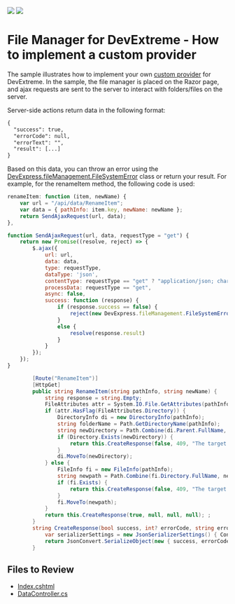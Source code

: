 <!-- default badges list -->
![](https://img.shields.io/endpoint?url=https://codecentral.devexpress.com/api/v1/VersionRange/547236804/22.1.4%2B)
[![](https://img.shields.io/badge/📖_How_to_use_DevExpress_Examples-e9f6fc?style=flat-square)](https://docs.devexpress.com/GeneralInformation/403183)
<!-- default badges end -->
# File Manager for DevExtreme - How to implement a custom provider

The sample illustrates how to implement your own [custom provider](https://js.devexpress.com/Documentation/ApiReference/UI_Components/dxFileManager/File_System_Providers/Custom/) for DevExtreme. In the sample, the file manager is placed on the Razor page, and ajax requests are sent to the server to interact with folders/files on the server.

Server-side actions return data in the following format:

```xml
{
  "success": true,
  "errorCode": null,
  "errorText": "",
  "result": [...]
}
```

Based on this data, you can throw an error using the [DevExpress.fileManagement.FileSystemError](https://js.devexpress.com/Documentation/ApiReference/Common/Object_Structures/FileSystemError/) class or return your result. For example, for the renameItem method, the following code is used:

```js
renameItem: function (item, newName) {
    var url = "/api/data/RenameItem";
    var data = { pathInfo: item.key, newName: newName };
    return SendAjaxRequest(url, data);
},

function SendAjaxRequest(url, data, requestType = "get") {
    return new Promise((resolve, reject) => {
        $.ajax({
            url: url,
            data: data,
            type: requestType,
            dataType: 'json',
            contentType: requestType == "get" ? "application/json; charset=utf-8" : false,
            processData: requestType == "get",
            async: false,
            success: function (response) {
                if (response.success == false) {
                    reject(new DevExpress.fileManagement.FileSystemError(response.errorCode, null, response.errorText));
                }
                else {
                    resolve(response.result)
                }
            }
        });
    });
}
```

```cs
        [Route("RenameItem")]
        [HttpGet]
        public string RenameItem(string pathInfo, string newName) {
            string response = string.Empty;
            FileAttributes attr = System.IO.File.GetAttributes(pathInfo);
            if (attr.HasFlag(FileAttributes.Directory)) {
                DirectoryInfo di = new DirectoryInfo(pathInfo);
                string folderName = Path.GetDirectoryName(pathInfo);
                string newDirectory = Path.Combine(di.Parent.FullName, newName);
                if (Directory.Exists(newDirectory)) {
                    return this.CreateResponse(false, 409, "The target directory already exists", null);
                }
                di.MoveTo(newDirectory);
            } else {
                FileInfo fi = new FileInfo(pathInfo);
                string newpath = Path.Combine(fi.Directory.FullName, newName);                
                if (fi.Exists) {
                    return this.CreateResponse(false, 409, "The target file already exists", null);
                }
                fi.MoveTo(newpath);
            }
            return this.CreateResponse(true, null, null, null); ;
        }
        string CreateResponse(bool success, int? errorCode, string errorText, FileDataItem[] result) {
            var serializerSettings = new JsonSerializerSettings() { ContractResolver = new CamelCasePropertyNamesContractResolver() };            
            return JsonConvert.SerializeObject(new { success, errorCode, errorText, result }, serializerSettings);
        }
```


## Files to Review

- [Index.cshtml](./CS/Pages/Index.cshtml)
- [DataController.cs](./CS/Controllers/DataController.cs)
